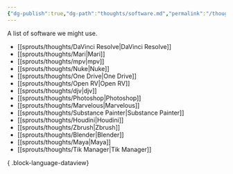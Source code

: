 ```yaml
---
{"dg-publish":true,"dg-path":"thoughts/software.md","permalink":"/thoughts/software/","hide":true}
---
```


A list of software we might use.
- [[sprouts/thoughts/DaVinci Resolve\|DaVinci Resolve]]
- [[sprouts/thoughts/Mari\|Mari]]
- [[sprouts/thoughts/mpv\|mpv]]
- [[sprouts/thoughts/Nuke\|Nuke]]
- [[sprouts/thoughts/One Drive\|One Drive]]
- [[sprouts/thoughts/Open RV\|Open RV]]
- [[sprouts/thoughts/djv\|djv]]
- [[sprouts/thoughts/Photoshop\|Photoshop]]
- [[sprouts/thoughts/Marvelous\|Marvelous]]
- [[sprouts/thoughts/Substance Painter\|Substance Painter]]
- [[sprouts/thoughts/Houdini\|Houdini]]
- [[sprouts/thoughts/Zbrush\|Zbrush]]
- [[sprouts/thoughts/Blender\|Blender]]
- [[sprouts/thoughts/Maya\|Maya]]
- [[sprouts/thoughts/Tik Manager\|Tik Manager]]

{ .block-language-dataview}
